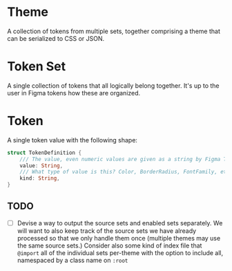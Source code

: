 # Theme
A collection of tokens from multiple sets, together comprising a theme that can be serialized to CSS or JSON.

# Token Set
A single collection of tokens that all logically belong together. It's up to the user in Figma tokens how these are organized.

# Token 
A single token value with the following shape:

```rust
struct TokenDefinition {
	/// The value, even numeric values are given as a string by Figma Tokens
    value: String,
	/// What type of value is this? Color, BorderRadius, FontFamily, etc. (Key is `type` in raw data, but aliased to `kind` for Rust.)
    kind: String,
}
```

## TODO
- [ ] Devise a way to output the source sets and enabled sets separately. We will want to also keep track of the source sets we have already processed so that we only handle them once (multiple themes may use the same source sets.) Consider also some kind of index file that `@import` all of the individual sets per-theme with the option to include all, namespaced by a class name on `:root`